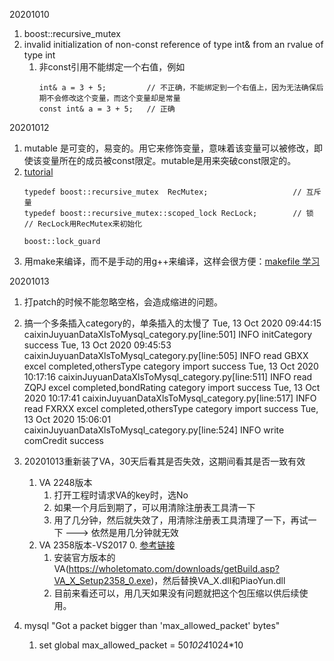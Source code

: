 20201010
1. boost::recursive_mutex
2. invalid initialization of non-const reference of type int& from an rvalue of type int
    1. 非const引用不能绑定一个右值，例如
        ```
        int& a = 3 + 5;         // 不正确，不能绑定到一个右值上，因为无法确保后期不会修改这个变量，而这个变量却是常量
        const int& a = 3 + 5;   // 正确
        ```
        
20201012
1. mutable 是可变的，易变的。用它来修饰变量，意味着该变量可以被修改，即使该变量所在的成员被const限定。mutable是用来突破const限定的。
2.  [tutorial](https://www.boost.org/doc/libs/1_74_0/doc/html/thread/synchronization.html#thread.synchronization.mutex_types)
    ```
    typedef boost::recursive_mutex  RecMutex;                   // 互斥量
    typedef boost::recursive_mutex::scoped_lock RecLock;        // 锁
    // RecLock用RecMutex来初始化
    ```
    ```
    boost::lock_guard
    ```
3. 用make来编译，而不是手动的用g++来编译，这样会很方便：[makefile 学习](https://blog.csdn.net/wcl199274/article/details/39140459?utm_medium=distribute.pc_relevant_t0.none-task-blog-BlogCommendFromMachineLearnPai2-1.channel_param&depth_1-utm_source=distribute.pc_relevant_t0.none-task-blog-BlogCommendFromMachineLearnPai2-1.channel_param)

20201013
1. 打patch的时候不能忽略空格，会造成缩进的问题。
2. 搞一个多条插入category的，单条插入的太慢了
Tue, 13 Oct 2020 09:44:15 caixinJuyuanDataXlsToMysql_category.py[line:501] INFO initCategory success
Tue, 13 Oct 2020 09:45:53 caixinJuyuanDataXlsToMysql_category.py[line:505] INFO read GBXX excel completed,othersType category import success
Tue, 13 Oct 2020 10:17:16 caixinJuyuanDataXlsToMysql_category.py[line:511] INFO read ZQPJ excel completed,bondRating category import success
Tue, 13 Oct 2020 10:17:41 caixinJuyuanDataXlsToMysql_category.py[line:517] INFO read FXRXX excel completed,othersType category import success
Tue, 13 Oct 2020 15:06:01 caixinJuyuanDataXlsToMysql_category.py[line:524] INFO write comCredit success

3. 20201013重新装了VA，30天后看其是否失效，这期间看其是否一致有效
    1. VA 2248版本
        1. 打开工程时请求VA的key时，选No
        2. 如果一个月后到期了，可以用清除注册表工具清一下
        3. 用了几分钟，然后就失效了，用清除注册表工具清理了一下，再试一下 ---> 依然是用几分钟就无效
    2. VA 2358版本-VS2017
        0. [参考链接](https://www.wotianna.com/visualassistx/)
        1. 安装官方版本的VA(https://wholetomato.com/downloads/getBuild.asp?VA_X_Setup2358_0.exe)，然后替换VA_X.dll和PiaoYun.dll
        2. 目前来看还可以，用几天如果没有问题就把这个包压缩以供后续使用。
    
4. mysql "Got a packet bigger than 'max_allowed_packet' bytes"
    1. set global max_allowed_packet = 50*1024*1024*10
    

















































